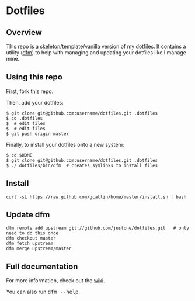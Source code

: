 # Dotfiles

## Overview

This repo is a skeleton/template/vanilla version of my dotfiles.  It contains a
utility ([dfm](https://github.com/justone/dfm)) to help with managing and updating your dotfiles like I manage mine.

## Using this repo

First, fork this repo.

Then, add your dotfiles:

    $ git clone git@github.com:username/dotfiles.git .dotfiles
    $ cd .dotfiles
    $  # edit files
    $  # edit files
    $ git push origin master

Finally, to install your dotfiles onto a new system:

    $ cd $HOME
    $ git clone git@github.com:username/dotfiles.git .dotfiles
    $ ./.dotfiles/bin/dfm  # creates symlinks to install files

## Install
```
curl -sL https://raw.github.com/gcatlin/home/master/install.sh | bash
```

## Update dfm
```
dfm remote add upstream git://github.com/justone/dotfiles.git   # only need to do this once
dfm checkout master
dfm fetch upstream
dfm merge upstream/master
```

## Full documentation
For more information, check out the [wiki](http://github.com/justone/dotfiles/wiki).

You can also run <tt>dfm --help</tt>.

